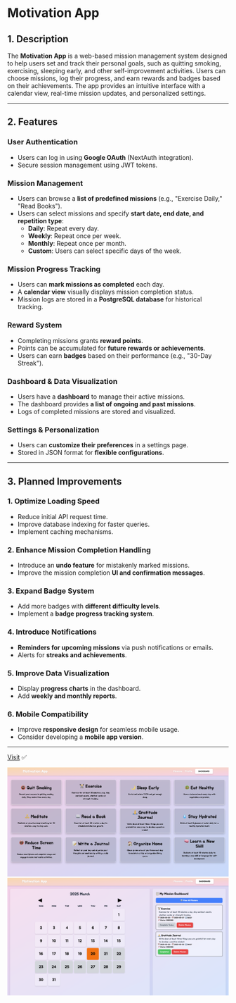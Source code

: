 # Motivation App

## 1. Description

The **Motivation App** is a web-based mission management system designed to help users set and track their personal goals, such as quitting smoking, exercising, sleeping early, and other self-improvement activities. Users can choose missions, log their progress, and earn rewards and badges based on their achievements. The app provides an intuitive interface with a calendar view, real-time mission updates, and personalized settings.

---

## 2. Features

### User Authentication
- Users can log in using **Google OAuth** (NextAuth integration).
- Secure session management using JWT tokens.

### Mission Management
- Users can browse a **list of predefined missions** (e.g., "Exercise Daily," "Read Books").
- Users can select missions and specify **start date, end date, and repetition type**:
  - **Daily**: Repeat every day.
  - **Weekly**: Repeat once per week.
  - **Monthly**: Repeat once per month.
  - **Custom**: Users can select specific days of the week.

### Mission Progress Tracking
- Users can **mark missions as completed** each day.
- A **calendar view** visually displays mission completion status.
- Mission logs are stored in a **PostgreSQL database** for historical tracking.

### Reward System
- Completing missions grants **reward points**.
- Points can be accumulated for **future rewards or achievements**.
- Users can earn **badges** based on their performance (e.g., "30-Day Streak").

### Dashboard & Data Visualization
- Users have a **dashboard** to manage their active missions.
- The dashboard provides **a list of ongoing and past missions**.
- Logs of completed missions are stored and visualized.

### Settings & Personalization
- Users can **customize their preferences** in a settings page.
- Stored in JSON format for **flexible configurations**.

---

## 3. Planned Improvements

### 1. **Optimize Loading Speed**
- Reduce initial API request time.
- Improve database indexing for faster queries.
- Implement caching mechanisms.

### 2. **Enhance Mission Completion Handling**
- Introduce an **undo feature** for mistakenly marked missions.
- Improve the mission completion **UI and confirmation messages**.

### 3. **Expand Badge System**
- Add more badges with **different difficulty levels**.
- Implement a **badge progress tracking system**.

### 4. **Introduce Notifications**
- **Reminders for upcoming missions** via push notifications or emails.
- Alerts for **streaks and achievements**.

### 5. **Improve Data Visualization**
- Display **progress charts** in the dashboard.
- Add **weekly and monthly reports**.

### 6. **Mobile Compatibility**
- Improve **responsive design** for seamless mobile usage.
- Consider developing a **mobile app version**.

---
[Visit](https://motiv-app-pilkyuhs-projects-6ac5df7c.vercel.app/) ✅

![Alt text](/public/missions.png)
![Alt text](/public/dashboard.png)
